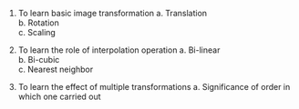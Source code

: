 1. To learn basic image transformation
   a. Translation  
   b. Rotation  
   c. Scaling  

2. To learn the role of interpolation operation
   a. Bi-linear  
   b. Bi-cubic  
   c. Nearest neighbor  

3. To learn the effect of multiple transformations
   a. Significance of order in which one carried out  
